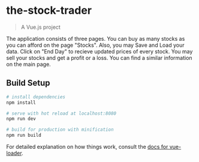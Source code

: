 # the-stock-trader

> A Vue.js project

The application consists of three pages. You can buy as many stocks as you can afford on the page "Stocks". Also, you may Save and Load your data. Click on "End Day" to recieve updated prices of every stock. You may sell your stocks and get a profit or a loss. You can find a similar information on the main page.

## Build Setup

``` bash
# install dependencies
npm install

# serve with hot reload at localhost:8080
npm run dev

# build for production with minification
npm run build
```

For detailed explanation on how things work, consult the [docs for vue-loader](http://vuejs.github.io/vue-loader).
